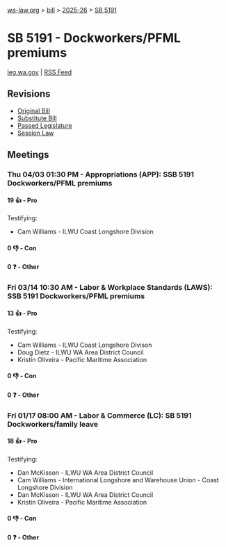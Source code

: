 [wa-law.org](/) > [bill](/bill/) > [2025-26](/bill/2025-26/) > [SB 5191](/bill/2025-26/sb/5191/)

# SB 5191 - Dockworkers/PFML premiums
[leg.wa.gov](https://app.leg.wa.gov/billsummary?BillNumber=5191&Year=2025&Initiative=false) | [RSS Feed](./rss.xml)

## Revisions
* [Original Bill](1/)
* [Substitute Bill](S/)
* [Passed Legislature](S.PL/)
* [Session Law](S.SL/)

## Meetings
### Thu 04/03 01:30 PM - Appropriations (APP): SSB 5191 Dockworkers/PFML premiums
#### 19 👍 - Pro
Testifying:
* Cam Williams - ILWU Coast Longshore Division

#### 0 👎 - Con

#### 0 ❓ - Other

### Fri 03/14 10:30 AM - Labor & Workplace Standards (LAWS): SSB 5191 Dockworkers/PFML premiums
#### 13 👍 - Pro
Testifying:
* Cam Williams - ILWU Coast Longshore Divison
* Doug Dietz - ILWU WA Area District Council
* Kristin Oliveira - Pacific Maritime Association

#### 0 👎 - Con

#### 0 ❓ - Other

### Fri 01/17 08:00 AM - Labor & Commerce (LC): SB 5191 Dockworkers/family leave
#### 18 👍 - Pro
Testifying:
* Dan McKisson - ILWU WA Area District Council
* Cam Williams - International Longshore and Warehouse Union -  Coast Longshore Division
* Dan McKisson - ILWU WA Area District Council
* Kristin Oliveira - Pacific Maritime Association

#### 0 👎 - Con

#### 0 ❓ - Other

